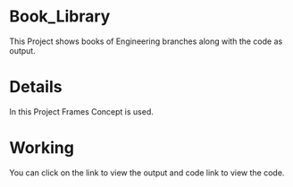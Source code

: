 # Book_Library
This Project shows books of Engineering branches along with the code as output.

# Details

In this Project Frames Concept is used.

# Working
You can click on the link to view the output and code link to view the code.
